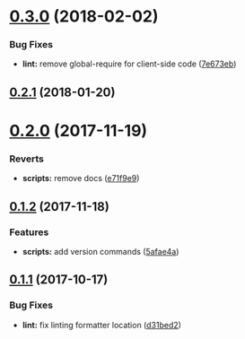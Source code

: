 <a name="0.3.0"></a>
# [0.3.0](https://github.com/Beg-in/project/compare/0.2.1...0.3.0) (2018-02-02)


### Bug Fixes

* **lint:** remove global-require for client-side code ([7e673eb](https://github.com/Beg-in/project/commit/7e673eb))



<a name="0.2.1"></a>
## [0.2.1](https://github.com/Beg-in/project/compare/0.2.0...0.2.1) (2018-01-20)



<a name="0.2.0"></a>
# [0.2.0](https://github.com/Beg-in/project/compare/0.1.2...0.2.0) (2017-11-19)


### Reverts

* **scripts:** remove docs ([e71f9e9](https://github.com/Beg-in/project/commit/e71f9e9))



<a name="0.1.2"></a>
## [0.1.2](https://github.com/Beg-in/project/compare/0.1.1...0.1.2) (2017-11-18)


### Features

* **scripts:** add version commands ([5afae4a](https://github.com/Beg-in/project/commit/5afae4a))



<a name="0.1.1"></a>
## [0.1.1](https://github.com/Beg-in/project/compare/d31bed2...0.1.1) (2017-10-17)


### Bug Fixes

* **lint:** fix linting formatter location ([d31bed2](https://github.com/Beg-in/project/commit/d31bed2))




